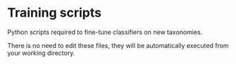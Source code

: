 # Training scripts

Python scripts required to fine-tune classifiers on new taxonomies.

There is no need to edit these files, they will be automatically executed from your working directory.

